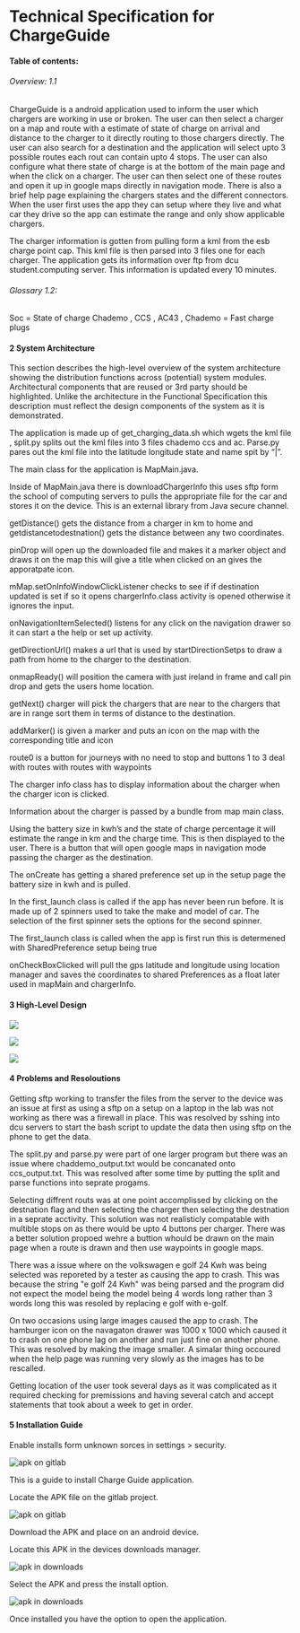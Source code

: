 # Technical Specification for ChargeGuide

#### Table of contents: 












































###### Overview: 1.1


ChargeGuide is a android application used to inform the user which chargers are working in use or broken. The user can then select a charger on a map and route with a estimate of state of charge on arrival and distance to the charger to it directly routing to those chargers directly. The user can also search for a destination and the application will select upto 3 possible routes each rout can contain upto 4 stops. The user can also configure what there state of charge is at the bottom of the main page and when the click on a charger. The user can then select one of these routes and open it up in google maps directly in navigation mode. There is also a brief help page explaining the chargers states and the different connectors. When the user first uses the app they can setup where they live and what car they drive so the app can estimate the range and only show applicable chargers.  

The charger information is gotten from pulling form a kml from the esb charge point cap. This kml file is then parsed into 3 files one for each charger. The application gets its information over ftp from dcu student.computing server.  This information is updated every 10 minutes.



###### Glossary 1.2:

Soc = State of charge
Chademo , CCS , AC43  , Chademo = Fast charge plugs




















#### 2 System Architecture

This section describes the high-level overview of the system architecture showing the distribution functions across (potential) system modules. Architectural components that are reused or 3rd party should be highlighted. Unlike the architecture in the Functional Specification  this description must reflect the design components of the system as it is demonstrated.


 The application is made up of get_charging_data.sh which wgets the kml file , split.py splits out the kml files into 3 files chademo ccs and ac. Parse.py pares out the kml file into the latitude longitude state and name spit by “|”. 

The main class for the application is MapMain.java.


Inside of MapMain.java there is downloadChargerInfo this uses sftp form the school of computing servers to pulls the appropriate file for the car and stores it on the device.  This is an external library from Java secure channel.

getDistance() gets the distance from a charger in km to home and getdistancetodestnation() gets the distance between any two coordinates.

pinDrop will open up the downloaded file and makes it a marker object and draws it on the map this will give a title when clicked on an gives the apporatpate icon.

 mMap.setOnInfoWindowClickListener checks to see if if destination updated is set if so it opens chargerInfo.class activity is opened otherwise it ignores the input.

 onNavigationItemSelected() listens for any click on the navigation drawer so it can start a the help or set up activity.

getDirectionUrl() makes a url that is used by startDirectionSetps to draw a path from home to the charger to the destination.

onmapReady() will position the camera with just ireland in frame and call pin drop and gets the users home location.  

getNext() charger will pick the chargers that are near to the chargers that are in range sort them in terms of distance to the destination.

addMarker() is given a marker and puts an icon on the map with the corresponding title and icon

route0 is a button for journeys with no need to stop and buttons 1 to  3 deal with routes with routes with waypoints

The charger info class has to display information about the charger when the charger icon is clicked.

Information about the charger is passed by a bundle from map main class.

Using the battery size in kwh’s and the state of charge percentage it will estimate the range in km and the charge time. This is then displayed to the user. There is a button that will open google maps in navigation mode passing the charger as the destination.

The onCreate has getting a shared preference set up in the setup page the battery size in kwh and is pulled.


In the first_launch class is called if the app has never been run before.
It is made up of 2 spinners used to take the make and model of car. The selection of the first spinner sets the options for the second spinner.

The first_launch class is called when the app is first run this is determened with SharedPreference setup being true 

onCheckBoxClicked will pull the gps latitude and longitude using location manager and saves the coordinates to shared Preferences as a float later used in mapMain and chargerInfo.


#### 3 High-Level Design
 
![](http://student.computing.dcu.ie/~nugenc12/pref.PNG)

![](http://student.computing.dcu.ie/~nugenc12/downloadChargerInfo.png)

![](http://student.computing.dcu.ie/~nugenc12/setupusecase.PNG)


#### 4 Problems and Resoloutions

Getting sftp working to transfer the files from the server to the device was an issue at first as using a sftp on a setup on a laptop in the lab was not working as there was a firewall in place. This was resolved by sshing into dcu servers to start the bash script to update the data then using sftp on the phone to get the data.

The split.py and parse.py were part of one larger program but there was an issue where chaddemo_output.txt would be concanated onto ccs_output.txt. This was resolved after some time by putting the split and parse functions into seprate progams.

Selecting diffrent routs was at one point accomplissed by clicking on the destnation flag and then selecting the charger then selecting the destnation in a seprate acctivity. This solution was not realisticly compatable with multible stops on as there would be upto 4 buttons per charger. There was a better solution propoed wehre a buttion whould be drawn on the main page when a route is drawn and then use waypoints in google maps.


There was a issue where on the volkswagen e golf 24 Kwh was being selected was reporeted by a tester as causing the app to crash. This was because the string "e golf 24 Kwh" was being parsed and the program did not expect the model being the model being 4 words long rather than 3 words long this was resoled by replacing e golf with e-golf.

On two occasions using large images caused the app to crash. The hamburger icon on the navagaton drawer was 1000 x 1000 which caused it to crash on one phone lag on another and run just fine on another phone. This was resolved by making the image smaller. A simalar thing occoured when the help page was running very slowly as the images has to be rescalled.

Getting location of the user took several days as it was complicated as it required checking for premissions and having several catch and accept statements that took about a week to get in order.


#### 5 Installation Guide

Enable installs form unknown sorces in settings > security. 

![apk on gitlab](http://student.computing.dcu.ie/~nugenc12/trusted.png)

This is a guide to install Charge Guide application.

Locate the APK file on the gitlab project.

![apk on gitlab](http://student.computing.dcu.ie/~maddenj8/images/install_1.png)

Download the APK and place on an android device.

Locate this APK in the devices downloads manager.

![apk in downloads](http://student.computing.dcu.ie/~maddenj8/images/install_2.png)

Select the APK and press the install option.

![apk in downloads](http://student.computing.dcu.ie/~maddenj8/images/install_3.png)

Once installed you have the option to open the application.




 


